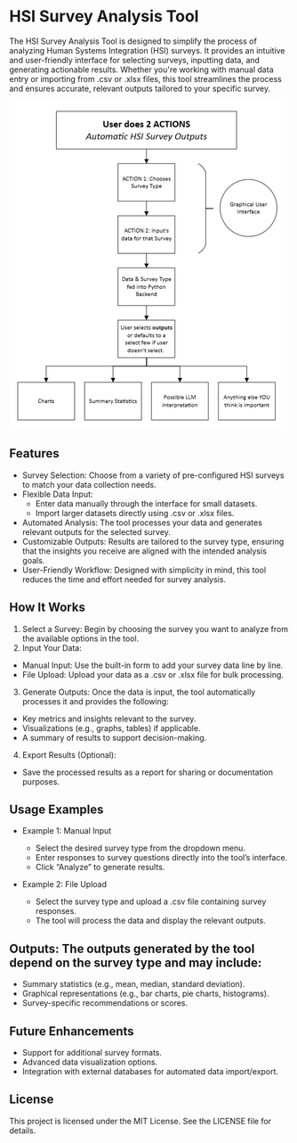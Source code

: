 # HSI Survey Analysis Tool
The HSI Survey Analysis Tool is designed to simplify the process of analyzing Human Systems Integration (HSI) surveys. It provides an intuitive and user-friendly interface for selecting surveys, inputting data, and generating actionable results. Whether you're working with manual data entry or importing from .csv or .xlsx files, this tool streamlines the process and ensures accurate, relevant outputs tailored to your specific survey.

![screenshot](https://github.com/baileyarzate/surveyAutoHSIOut/blob/main/images/image.png)

## Features
- Survey Selection: Choose from a variety of pre-configured HSI surveys to match your data collection needs.
- Flexible Data Input:
  - Enter data manually through the interface for small datasets.
  - Import larger datasets directly using .csv or .xlsx files.
- Automated Analysis: The tool processes your data and generates relevant outputs for the selected survey.
- Customizable Outputs: Results are tailored to the survey type, ensuring that the insights you receive are aligned with the intended analysis goals.
- User-Friendly Workflow: Designed with simplicity in mind, this tool reduces the time and effort needed for survey analysis.

## How It Works
1. Select a Survey: Begin by choosing the survey you want to analyze from the available options in the tool.
2. Input Your Data:
- Manual Input: Use the built-in form to add your survey data line by line.
- File Upload: Upload your data as a .csv or .xlsx file for bulk processing.
3. Generate Outputs: Once the data is input, the tool automatically processes it and provides the following:
- Key metrics and insights relevant to the survey.
- Visualizations (e.g., graphs, tables) if applicable.
- A summary of results to support decision-making.
4. Export Results (Optional):
- Save the processed results as a report for sharing or documentation purposes.

## Usage Examples
- Example 1: Manual Input
  - Select the desired survey type from the dropdown menu.
  - Enter responses to survey questions directly into the tool’s interface.
  - Click “Analyze” to generate results.
    
- Example 2: File Upload
  - Select the survey type and upload a .csv file containing survey responses.
  - The tool will process the data and display the relevant outputs.
 
## Outputs: The outputs generated by the tool depend on the survey type and may include:
- Summary statistics (e.g., mean, median, standard deviation).
- Graphical representations (e.g., bar charts, pie charts, histograms).
- Survey-specific recommendations or scores.
  
## Future Enhancements
- Support for additional survey formats.
- Advanced data visualization options.
- Integration with external databases for automated data import/export.
 
## License
This project is licensed under the MIT License. See the LICENSE file for details.
